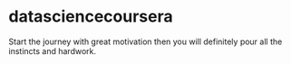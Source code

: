 # datasciencecoursera
Start the journey with great motivation then you will definitely pour all the instincts and hardwork.
